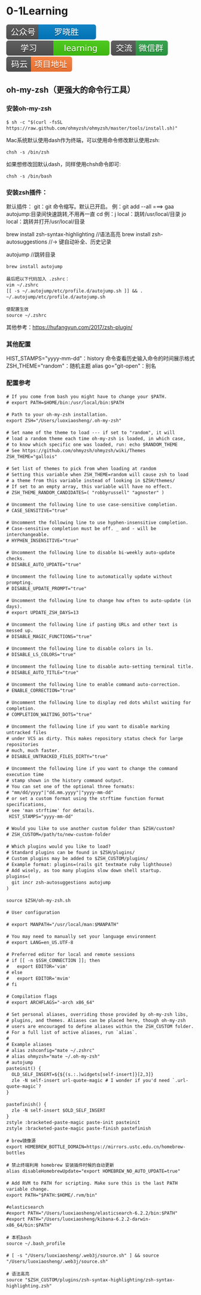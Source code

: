 # 0-1Learning

![alt text](../static/common/svg/luoxiaosheng.svg "公众号")
![alt text](../static/common/svg/luoxiaosheng_learning.svg "学习")
![alt text](../static/common/svg/luoxiaosheng_wechat.svg "微信")
![alt text](../static/common/svg/luoxiaosheng_gitee.svg "码云")


## oh-my-zsh（更强大的命令行工具）

### 安装oh-my-zsh

```
$ sh -c "$(curl -fsSL https://raw.github.com/ohmyzsh/ohmyzsh/master/tools/install.sh)"
```

Mac系统默认使用dash作为终端，可以使用命令修改默认使用zsh:  
```
chsh -s /bin/zsh
```
如果想修改回默认dash，同样使用chsh命令即可: 
```  
chsh -s /bin/bash
```

### 安装zsh插件：
默认插件：
git：git 命令缩写。默认已开启。
    例：git add --all ===> gaa
autojump:目录间快速跳转,不用再一直 cd
    例：j local：跳转/usr/local/目录
       jo local：跳转并打开/usr/local/目录

brew install zsh-syntax-highlighting    //语法高亮
brew install zsh-autosuggestions  //→ 键自动补全、历史记录

autojump    //跳转目录
```
brew install autojump

最后把以下代码加入 .zshrc：
vim ~/.zshrc
[[ -s ~/.autojump/etc/profile.d/autojump.sh ]] && . ~/.autojump/etc/profile.d/autojump.sh

使配置生效
source ~/.zshrc
```

其他参考：https://hufangyun.com/2017/zsh-plugin/


### 其他配置
HIST_STAMPS="yyyy-mm-dd"：history 命令查看历史输入命令的时间展示格式
ZSH_THEME="random"：随机主题
alias go="git-open"：别名

### 配置参考
```
# If you come from bash you might have to change your $PATH.
# export PATH=$HOME/bin:/usr/local/bin:$PATH

# Path to your oh-my-zsh installation.
export ZSH="/Users/luoxiaosheng/.oh-my-zsh"

# Set name of the theme to load --- if set to "random", it will
# load a random theme each time oh-my-zsh is loaded, in which case,
# to know which specific one was loaded, run: echo $RANDOM_THEME
# See https://github.com/ohmyzsh/ohmyzsh/wiki/Themes
ZSH_THEME="gallois"

# Set list of themes to pick from when loading at random
# Setting this variable when ZSH_THEME=random will cause zsh to load
# a theme from this variable instead of looking in $ZSH/themes/
# If set to an empty array, this variable will have no effect.
# ZSH_THEME_RANDOM_CANDIDATES=( "robbyrussell" "agnoster" )

# Uncomment the following line to use case-sensitive completion.
# CASE_SENSITIVE="true"

# Uncomment the following line to use hyphen-insensitive completion.
# Case-sensitive completion must be off. _ and - will be interchangeable.
# HYPHEN_INSENSITIVE="true"

# Uncomment the following line to disable bi-weekly auto-update checks.
# DISABLE_AUTO_UPDATE="true"

# Uncomment the following line to automatically update without prompting.
# DISABLE_UPDATE_PROMPT="true"

# Uncomment the following line to change how often to auto-update (in days).
# export UPDATE_ZSH_DAYS=13

# Uncomment the following line if pasting URLs and other text is messed up.
# DISABLE_MAGIC_FUNCTIONS="true"

# Uncomment the following line to disable colors in ls.
# DISABLE_LS_COLORS="true"

# Uncomment the following line to disable auto-setting terminal title.
# DISABLE_AUTO_TITLE="true"

# Uncomment the following line to enable command auto-correction.
# ENABLE_CORRECTION="true"

# Uncomment the following line to display red dots whilst waiting for completion.
# COMPLETION_WAITING_DOTS="true"

# Uncomment the following line if you want to disable marking untracked files
# under VCS as dirty. This makes repository status check for large repositories
# much, much faster.
# DISABLE_UNTRACKED_FILES_DIRTY="true"

# Uncomment the following line if you want to change the command execution time
# stamp shown in the history command output.
# You can set one of the optional three formats:
# "mm/dd/yyyy"|"dd.mm.yyyy"|"yyyy-mm-dd"
# or set a custom format using the strftime function format specifications,
# see 'man strftime' for details.
 HIST_STAMPS="yyyy-mm-dd"

# Would you like to use another custom folder than $ZSH/custom?
# ZSH_CUSTOM=/path/to/new-custom-folder

# Which plugins would you like to load?
# Standard plugins can be found in $ZSH/plugins/
# Custom plugins may be added to $ZSH_CUSTOM/plugins/
# Example format: plugins=(rails git textmate ruby lighthouse)
# Add wisely, as too many plugins slow down shell startup.
plugins=(
  git incr zsh-autosuggestions autojump
)

source $ZSH/oh-my-zsh.sh

# User configuration

# export MANPATH="/usr/local/man:$MANPATH"

# You may need to manually set your language environment
# export LANG=en_US.UTF-8

# Preferred editor for local and remote sessions
# if [[ -n $SSH_CONNECTION ]]; then
#   export EDITOR='vim'
# else
#   export EDITOR='mvim'
# fi

# Compilation flags
# export ARCHFLAGS="-arch x86_64"

# Set personal aliases, overriding those provided by oh-my-zsh libs,
# plugins, and themes. Aliases can be placed here, though oh-my-zsh
# users are encouraged to define aliases within the ZSH_CUSTOM folder.
# For a full list of active aliases, run `alias`.
#
# Example aliases
# alias zshconfig="mate ~/.zshrc"
# alias ohmyzsh="mate ~/.oh-my-zsh"
# autojump
pasteinit() {
  OLD_SELF_INSERT=${${(s.:.)widgets[self-insert]}[2,3]}
  zle -N self-insert url-quote-magic # I wonder if you'd need `.url-quote-magic`?
}

pastefinish() {
  zle -N self-insert $OLD_SELF_INSERT
}
zstyle :bracketed-paste-magic paste-init pasteinit
zstyle :bracketed-paste-magic paste-finish pastefinish

# brew镜像源
export HOMEBREW_BOTTLE_DOMAIN=https://mirrors.ustc.edu.cn/homebrew-bottles

# 禁止终端利用 homebrew 安装插件时候的自动更新
alias disableHomebrewUpdate="export HOMEBREW_NO_AUTO_UPDATE=true"

# Add RVM to PATH for scripting. Make sure this is the last PATH variable change.
export PATH="$PATH:$HOME/.rvm/bin"

#elasticsearch
#export PATH="/Users/luoxiaosheng/elasticsearch-6.2.2/bin:$PATH"
#export PATH="/Users/luoxiaosheng/kibana-6.2.2-darwin-x86_64/bin:$PATH"

# 本机bash
source ~/.bash_profile

# [ -s "/Users/luoxiaosheng/.web3j/source.sh" ] && source "/Users/luoxiaosheng/.web3j/source.sh"

# 语法高亮
source "$ZSH_CUSTOM/plugins/zsh-syntax-highlighting/zsh-syntax-highlighting.zsh"


```







